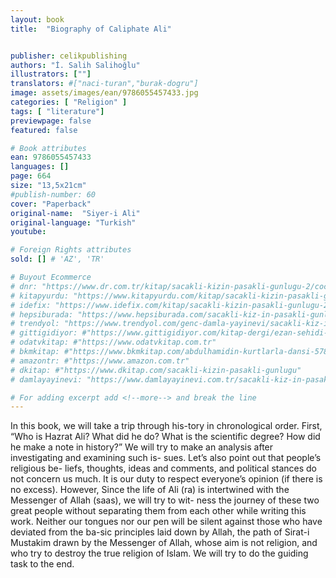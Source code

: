```yaml
---
layout: book
title:  "Biography of Caliphate Ali"


publisher: celikpublishing
authors: "İ. Salih Salihoğlu"
illustrators: [""]
translators: #["naci-turan","burak-dogru"]
image: assets/images/ean/9786055457433.jpg
categories: [ "Religion" ]
tags: [ "literature"]
previewpage: false
featured: false

# Book attributes
ean: 9786055457433
languages: []
page: 664
size: "13,5x21cm"
#publish-number: 60
cover: "Paperback"
original-name:  "Siyer-i Ali"
original-language: "Turkish"
youtube:

# Foreign Rights attributes
sold: [] # 'AZ', 'TR'

# Buyout Ecommerce
# dnr: "https://www.dr.com.tr/kitap/sacakli-kizin-pasakli-gunlugu-2/cocuk-ve-genclik/genclik-10-yas/roman-oyku/urunno=0001893059001"
# kitapyurdu: "https://www.kitapyurdu.com/kitap/sacakli-kizin-pasakli-gunlugu-2-/560122.html&filter_name=Sa%C3%A7akl%C4%B1+K%C4%B1z%27%C4%B1n+Pasakl%C4%B1+G%C3%BCnl%C3%BC%C4%9F%C3%BC+2"
# idefix: "https://www.idefix.com/kitap/sacakli-kizin-pasakli-gunlugu-2/cocuk-ve-genclik/genclik-10-yas/roman-oyku/urunno=0001893059001"
# hepsiburada: "https://www.hepsiburada.com/sacakli-kiz-in-pasakli-gunlugu-2-damla-yayinevi-p-HBV000012ER86"
# trendyol: "https://www.trendyol.com/genc-damla-yayinevi/sacakli-kiz-in-pasakli-gunlugu-2-p-54825777"
# gittigidiyor: #"https://www.gittigidiyor.com/kitap-dergi/ezan-sehidi-adnan-menderes_pdp_732728793"
# odatvkitap: #"https://www.odatvkitap.com.tr"
# bkmkitap: #"https://www.bkmkitap.com/abdulhamidin-kurtlarla-dansi-578226"
# amazontr: #"https://www.amazon.com.tr"
# dkitap: #"https://www.dkitap.com/sacakli-kizin-pasakli-gunlugu"
# damlayayinevi: "https://www.damlayayinevi.com.tr/sacakli-kiz-in-pasakli-gunlugu-2-bu-iste-bi-terslik-var"

# For adding excerpt add <!--more--> and break the line
---
```

In this book, we will take a trip through his-tory in
chronological order. First, “Who is Hazrat Ali? What
did he do? What is the scientific degree? How did
he make a note in history?” We will try to make an
analysis after investigating and examining such is-
sues. Let’s also point out that people’s religious be-
liefs, thoughts, ideas and comments, and political
stances do not concern us much. It is our duty to
respect everyone’s opinion (if there is no excess).
However, Since the life of Ali (ra) is intertwined with
the Messenger of Allah (saas), we will try to wit-
ness the journey of these two great people without
separating them from each other while writing this
work. Neither our tongues nor our pen will be silent
against those who have deviated from the ba-sic
principles laid down by Allah, the path of Sirat-i
Mustakim drawn by the Messenger of Allah, whose
aim is not religion, and who try to destroy the true
religion of Islam. We will try to do the guiding task
to the end.
<!--more--> 

